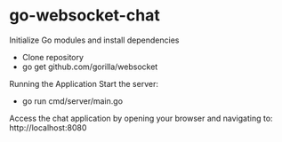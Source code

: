 # go-websocket-chat

Initialize Go modules and install dependencies
- Clone repository
- go get github.com/gorilla/websocket

Running the Application
Start the server:
- go run cmd/server/main.go

Access the chat application by opening your browser and navigating to:
http://localhost:8080
